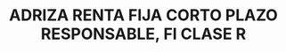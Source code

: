---
layout: fund
title: ADRIZA RENTA FIJA CORTO PLAZO RESPONSABLE, FI CLASE R
isin: ES0119376004
---